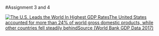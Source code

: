 #Assignment 3 and 4

<div class='tableauPlaceholder' id='viz1668638287814' style='position: relative'><noscript><a href='#'><img alt='The U.S. Leads the World In Highest GDP RatesThe United States accounted for more than 24% of world gross domestic products, while other countries fell steadily behindSource (World Bank GDP Data 2017) ' src='https:&#47;&#47;public.tableau.com&#47;static&#47;images&#47;Co&#47;CountryGDP2&#47;Sheet1&#47;1_rss.png' style='border: none' /></a></noscript><object class='tableauViz'  style='display:none;'><param name='host_url' value='https%3A%2F%2Fpublic.tableau.com%2F' /> <param name='embed_code_version' value='3' /> <param name='site_root' value='' /><param name='name' value='CountryGDP2&#47;Sheet1' /><param name='tabs' value='no' /><param name='toolbar' value='yes' /><param name='static_image' value='https:&#47;&#47;public.tableau.com&#47;static&#47;images&#47;Co&#47;CountryGDP2&#47;Sheet1&#47;1.png' /> <param name='animate_transition' value='yes' /><param name='display_static_image' value='yes' /><param name='display_spinner' value='yes' /><param name='display_overlay' value='yes' /><param name='display_count' value='yes' /><param name='language' value='en-US' /><param name='filter' value='publish=yes' />
  </object></div>                
  <script type='text/javascript'>                    
  var divElement = document.getElementById('viz1668638287814');                    
  var vizElement = divElement.getElementsByTagName('object')[0];                    
  vizElement.style.width='100%';vizElement.style.height=(divElement.offsetWidth*0.75)+'px';                    
  var scriptElement = document.createElement('script');                    
  scriptElement.src = 'https://public.tableau.com/javascripts/api/viz_v1.js';                    
  vizElement.parentNode.insertBefore(scriptElement, vizElement);                
</script>
